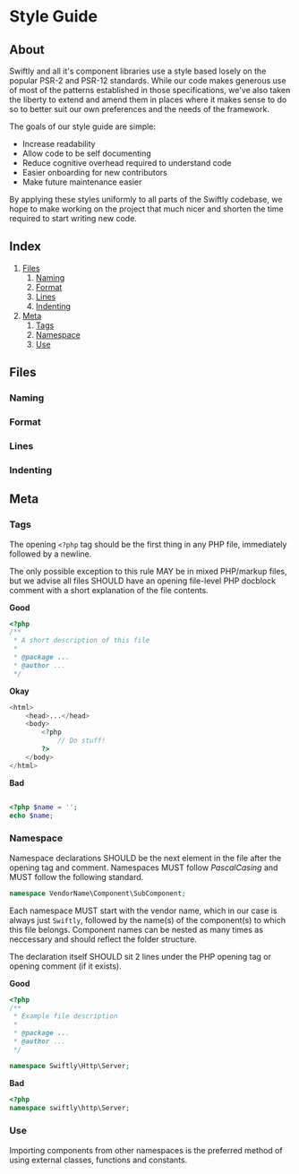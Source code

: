 # Style Guide
## About

Swiftly and all it's component libraries use a style based losely on the popular
PSR-2 and PSR-12 standards. While our code makes generous use of most of the
patterns established in those specifications, we've also taken the liberty to
extend and amend them in places where it makes sense to do so to better suit our
own preferences and the needs of the framework.

The goals of our style guide are simple:

* Increase readability
* Allow code to be self documenting
* Reduce cognitive overhead required to understand code
* Easier onboarding for new contributors
* Make future maintenance easier

By applying these styles uniformly to all parts of the Swiftly codebase, we hope
to make working on the project that much nicer and shorten the time required to
start writing new code.

## Index

1. [Files](#files)
    1. [Naming](#naming)
    2. [Format](#format)
    3. [Lines](#lines)
    4. [Indenting](#indenting)
2. [Meta](#meta)
    1. [Tags](#tags)
    2. [Namespace](#namespace)
    3. [Use](#use)

## Files
### Naming
### Format
### Lines
### Indenting

## Meta
### Tags

The opening `<?php` tag should be the first thing in any PHP file, immediately
followed by a newline.

The only possible exception to this rule MAY be in mixed PHP/markup files, but
we advise all files SHOULD have an opening file-level PHP docblock comment with
a short explanation of the file contents.

**Good**

```php
<?php
/**
 * A short description of this file
 *
 * @package ...
 * @author ...
 */
```

**Okay**

```php
<html>
    <head>...</head>
    <body>
        <?php
            // Do stuff!
        ?>
    </body>
</html>
```

**Bad**

```php

<?php $name = '';
echo $name;
```

### Namespace

Namespace declarations SHOULD be the next element in the file after the opening
tag and comment. Namespaces MUST follow _PascalCasing_ and MUST follow the
following standard.

```php
namespace VendorName\Component\SubComponent;
```

Each namespace MUST start with the vendor name, which in our case is always just
`Swiftly`, followed by the name(s) of the component(s) to which this file
belongs. Component names can be nested as many times as neccessary and should
reflect the folder structure.

The declaration itself SHOULD sit 2 lines under the PHP opening tag or opening
comment (if it exists).

**Good**

```php
<?php
/**
 * Example file description
 *
 * @package ...
 * @author ...
 */

namespace Swiftly\Http\Server;
```

**Bad**

```php
<?php
namespace swiftly\http\Server;
```

### Use

Importing components from other namespaces is the preferred method of using
external classes, functions and constants.
